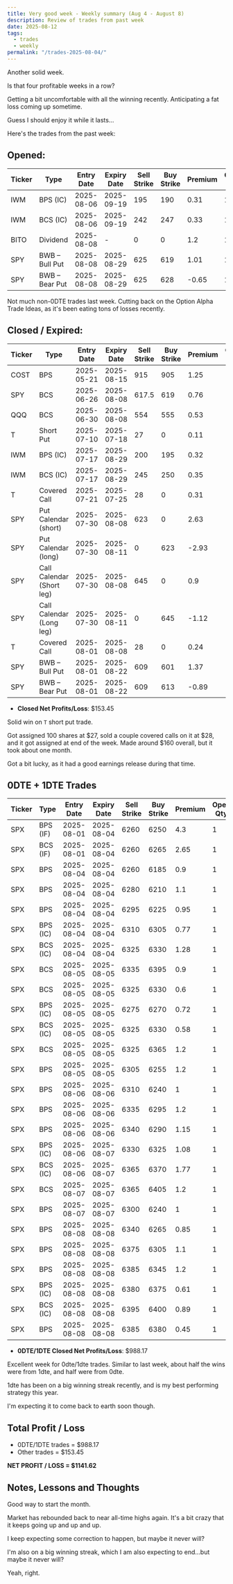 ```yaml
---
title: Very good week - Weekly summary (Aug 4 - August 8)
description: Review of trades from past week
date: 2025-08-12
tags:
  - trades
  - weekly
permalink: "/trades-2025-08-04/"
---
```


Another solid week. 

Is that four profitable weeks in a row?

Getting a bit uncomfortable with all the winning recently.  Anticipating a fat loss coming up sometime.

Guess I should enjoy it while it lasts...

Here's the trades from the past week:

## Opened:

<div class="trade-table weekly full-width">

|**Ticker**|**Type**|**Entry Date**|**Expiry Date**|**Sell Strike**|**Buy Strike**|**Premium**|**Open Qty**|**Fee open**|**Net Premium**|
|---|---|---|---|---|---|---|---|---|---|
|IWM|BPS (IC)|2025-08-06|2025-09-19|195|190|0.31|1|1.4|29.6|
|IWM|BCS (IC)|2025-08-06|2025-09-19|242|247|0.33|1|1.4|31.6|
|BITO|Dividend|2025-08-08|-|0|0|1.2|1|0.34|119.66|
|SPY|BWB – Bull Put|2025-08-08|2025-08-29|625|619|1.01|1|2.735|98.265|
|SPY|BWB – Bear Put|2025-08-08|2025-08-29|625|628|-0.65|1|2.735|-67.735|

</div>

Not much non-0DTE trades last week.  Cutting back on the Option Alpha Trade Ideas, as it's been eating tons of losses recently.


## Closed / Expired:

<div class = "trade-table weekly full-width">

|**Ticker**|**Type**|**Entry Date**|**Expiry Date**|**Sell Strike**|**Buy Strike**|**Premium**|**Open Qty**|**Fee open**|**Net Premium**|**Close Date**|**Close Cost**|**Close Qty**|**Fee close**|**Profit/Loss**|
|---|---|---|---|---|---|---|---|---|---|---|---|---|---|---|
|COST|BPS|2025-05-21|2025-08-15|915|905|1.25|1|1.42|123.58|2025-08-06|-0.55|1|1.41|67.17|
|SPY|BCS|2025-06-26|2025-08-08|617.5|619|0.76|1|1.42|74.58|2025-08-08|-1.5|1|0|-75.42|
|QQQ|BCS|2025-06-30|2025-08-08|554|555|0.53|1|2.12|50.88|2025-08-08|-1|1|0|-49.12|
|T|Short Put|2025-07-10|2025-07-18|27|0|0.11|1|1.06|9.94|2025-08-08|-27|1|0|-2690.06|
|IWM|BPS (IC)|2025-07-17|2025-08-29|200|195|0.32|1|1.41|30.59|2025-08-08|-0.18|1|1.4|11.19|
|IWM|BCS (IC)|2025-07-17|2025-08-29|245|250|0.35|1|1.41|33.59|2025-08-08|-0.07|1|1.4|25.19|
|T|Covered Call|2025-07-21|2025-07-25|28|0|0.31|1|1.46|29.54|2025-08-08|0|1|0|29.54|
|SPY|Put Calendar (short)|2025-07-30|2025-08-08|623|0|2.63|1|0.7|262.3|2025-08-06|-0.52|1|1.54|208.76|
|SPY|Put Calendar (long)|2025-07-30|2025-08-11|0|623|-2.93|1|0.71|-293.71|2025-08-06|0.92|1|1.54|-203.25|
|SPY|Call Calendar (Short leg)|2025-07-30|2025-08-08|645|0|0.9|1|0.7|89.3|2025-08-06|-0.04|1|1.54|83.76|
|SPY|Call Calendar (Long leg)|2025-07-30|2025-08-11|0|645|-1.12|1|0.71|-112.71|2025-08-06|0.09|1|1.54|-105.25|
|T|Covered Call|2025-08-01|2025-08-08|28|0|0.24|1|1.05|22.95|2025-08-08|28|1|0|2822.95|
|SPY|BWB – Bull Put|2025-08-01|2025-08-22|609|601|1.37|1|1.4|135.6|2025-08-07|-0.42|1|1.95|91.6500000000001|
|SPY|BWB – Bear Put|2025-08-01|2025-08-22|609|613|-0.89|1|0.71|-89.71|2025-08-07|0.28|1|1.95|-63.66|


</div>

- **Closed Net Profits/Loss**: $153.45

Solid win on `T` short put trade.  

Got assigned 100 shares at $27, sold a couple covered calls on it at $28, and it got assigned at end of the week.  Made around $160 overall, but it took about one month.

Got a bit lucky, as it had a good earnings release during that time.


## 0DTE + 1DTE Trades

<div class = "trade-table weekly full-width">

|**Ticker**|**Type**|**Entry Date**|**Expiry Date**|**Sell Strike**|**Buy Strike**|**Premium**|**Open Qty**|**Fee open**|**Net Premium**|**Exit Date**|**Close Cost**|**Close Qty**|**Fee close**|**Profit/Loss**|
|---|---|---|---|---|---|---|---|---|---|---|---|---|---|---|
|SPX|BPS (IF)|2025-08-01|2025-08-04|6260|6250|4.3|1|3.29|426.71|2025-08-04|0|1|0|426.71|
|SPX|BCS (IF)|2025-08-01|2025-08-04|6260|6265|2.65|1|3.29|261.71|2025-08-04|-5|1|0|-238.29|
|SPX|BPS|2025-08-04|2025-08-04|6260|6185|0.9|1|3.2|86.8|2025-08-04|0|1|0|86.8|
|SPX|BPS|2025-08-04|2025-08-04|6280|6210|1.1|1|3.2|106.8|2025-08-04|0|1|0|106.8|
|SPX|BPS|2025-08-04|2025-08-04|6295|6225|0.95|1|3.2|91.8|2025-08-04|0|1|0|91.8|
|SPX|BPS (IC)|2025-08-04|2025-08-04|6310|6305|0.77|1|3.28|73.72|2025-08-04|0|1|0|73.72|
|SPX|BCS (IC)|2025-08-04|2025-08-04|6325|6330|1.28|1|3.28|124.72|2025-08-04|-4.94|1|0|-369.28|
|SPX|BCS|2025-08-05|2025-08-05|6335|6395|0.9|1|3.2|86.8|2025-08-05|0|1|0|86.8|
|SPX|BCS|2025-08-05|2025-08-05|6325|6330|0.6|1|3.49|56.51|2025-08-05|0|1|0|56.51|
|SPX|BPS (IC)|2025-08-05|2025-08-05|6275|6270|0.72|1|3.28|68.72|2025-08-05|0|1|0|68.72|
|SPX|BCS (IC)|2025-08-05|2025-08-05|6325|6330|0.58|1|3.28|54.72|2025-08-05|0|1|0|54.72|
|SPX|BCS|2025-08-05|2025-08-05|6325|6365|1.2|1|3.2|116.8|2025-08-05|-2.9|1|3.4|-176.6|
|SPX|BPS|2025-08-05|2025-08-05|6305|6255|1.2|1|3.2|116.8|2025-08-05|-2.45|1|3.4|-131.6|
|SPX|BPS|2025-08-06|2025-08-06|6310|6240|1|1|3.2|96.8|2025-08-06|0|1|0|96.8|
|SPX|BPS|2025-08-06|2025-08-06|6335|6295|1.2|1|3.2|116.8|2025-08-06|0|1|0|116.8|
|SPX|BPS|2025-08-06|2025-08-06|6340|6290|1.15|1|3.2|111.8|2025-08-06|0|1|0|111.8|
|SPX|BPS (IC)|2025-08-06|2025-08-07|6330|6325|1.08|1|3.28|104.72|2025-08-07|0|1|0|104.72|
|SPX|BCS (IC)|2025-08-06|2025-08-07|6365|6370|1.77|1|3.28|173.72|2025-08-07|0|1|0|173.72|
|SPX|BCS|2025-08-07|2025-08-07|6365|6405|1.2|1|3.2|116.8|2025-08-07|0|1|0|116.8|
|SPX|BPS|2025-08-07|2025-08-07|6300|6240|1|1|3.2|96.8|2025-08-07|-2.05|1|3.4|-111.6|
|SPX|BPS|2025-08-08|2025-08-08|6340|6265|0.85|1|3.2|81.8|2025-08-08|0|1|0|81.8|
|SPX|BPS|2025-08-08|2025-08-08|6375|6305|1.1|1|3.2|106.8|2025-08-08|0|1|0|106.8|
|SPX|BPS|2025-08-08|2025-08-08|6385|6345|1.2|1|3.2|116.8|2025-08-08|-2.45|1|3.19|-131.39|
|SPX|BPS (IC)|2025-08-08|2025-08-08|6380|6375|0.61|1|3.39|57.61|2025-08-08|0|1|0|57.61|
|SPX|BCS (IC)|2025-08-08|2025-08-08|6395|6400|0.89|1|3.39|85.61|2025-08-08|0|1|0|85.61|
|SPX|BPS|2025-08-08|2025-08-08|6385|6380|0.45|1|3.11|41.89|2025-08-08|0|1|0|41.89|

</div>

- **0DTE/1DTE Closed Net Profits/Loss**: $988.17

Excellent week for 0dte/1dte trades.  Similar to last week, about half the wins were from 1dte, and half were from 0dte.

1dte has been on a big winning streak recently, and is my best performing strategy this year.

I'm expecting it to come back to earth soon though.

## Total Profit / Loss

+ 0DTE/1DTE trades = $988.17
+ Other trades = $153.45

**NET PROFIT / LOSS = $1141.62**

## Notes, Lessons and Thoughts

Good way to start the month.

Market has rebounded back to near all-time highs again.  It's a bit crazy that it keeps going up and up and up.

I keep expecting some correction to happen, but maybe it never will?  

I'm also on a big winning streak, which I am also expecting to end...but maybe it never will? 

Yeah, right.